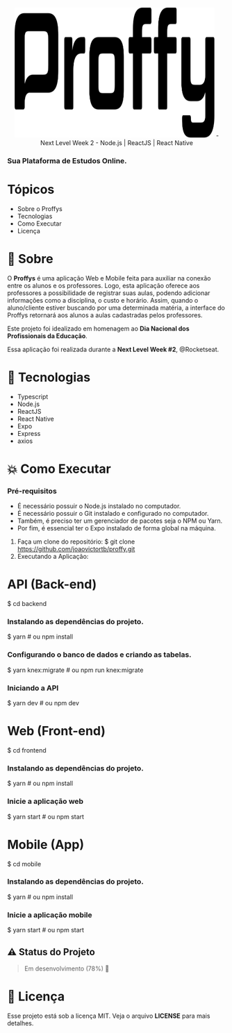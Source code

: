 
<p align="center">
  <img width="460" height="300" src="https://github.com/joaovictortb/Proffys/blob/main/assets/logo.svg">
  - Next Level Week 2
  - Node.js | ReactJS | React Native
</p>

<p align="center">
  
</p>

### Sua Plataforma de Estudos Online.

# Tópicos
- Sobre o Proffys
- Tecnologias
- Como Executar
- Licença


#   🔖  Sobre
O **Proffys** é uma aplicação Web e Mobile feita para auxiliar na conexão entre os alunos e os professores. Logo, esta aplicação oferece aos professores a possibilidade de registrar suas aulas, podendo adicionar informações como a disciplina, o custo e horário. Assim, quando o aluno/cliente estiver buscando por uma determinada matéria, a interface do Proffys retornará aos alunos a  aulas cadastradas pelos professores.

Este projeto foi idealizado em homenagem ao **Dia Nacional dos Profissionais da Educação**.

Essa aplicação foi realizada durante a **Next Level Week #2**, @Rocketseat.

# 🚀 Tecnologias
-	Typescript
-	Node.js
-	ReactJS
-	React Native
-	Expo
-	Express
-	axios


# 💥 Como Executar
### Pré-requisitos
-	É necessário possuir o Node.js instalado no computador.
-	É necessário possuir o Git instalado e configurado no computador.
-	Também, é preciso ter um gerenciador de pacotes seja o NPM ou Yarn.
-	Por fim, é essencial ter o Expo instalado de forma global na máquina.

1.	Faça um clone do repositório:
  	$ git clone https://github.com/joaovictortb/proffy.git
2.	Executando a Aplicação: 

  # API (Back-end)
  $ cd backend
  ### Instalando as dependências do projeto.
  $ yarn # ou npm install
  ### Configurando o banco de dados e criando as tabelas.
  $ yarn knex:migrate # ou npm run knex:migrate

  ### Iniciando a API
  $ yarn dev # ou npm dev

  # Web (Front-end)
  $ cd frontend
  ### Instalando as dependências do projeto.
  $ yarn # ou npm install
  ### Inicie a aplicação web
  $ yarn start # ou npm start

  # Mobile (App)
  $ cd mobile
  ### Instalando as dependências do projeto.
  $ yarn # ou npm install
  ### Inicie a aplicação mobile
  $ yarn start # ou npm start
 
   
   ## :warning: Status do Projeto

  >  Em desenvolvimento (78%)   🚧
  
  

# 📝 Licença
Esse projeto está sob a licença MIT. Veja o arquivo **LICENSE** para mais detalhes.


